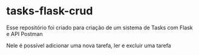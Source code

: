 # tasks-flask-crud

Esse repositório foi criado para criação de um sistema de Tasks com Flask e API Postman

Nele é possível adicionar uma nova tarefa, ler e excluir uma tarefa